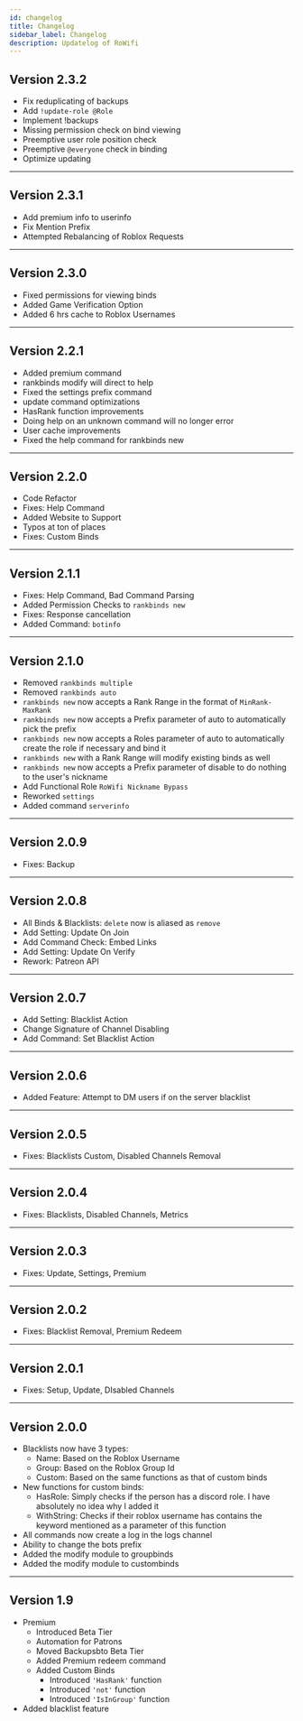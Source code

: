 ```yaml
---
id: changelog
title: Changelog
sidebar_label: Changelog
description: Updatelog of RoWifi
---
```


## Version 2.3.2
- Fix reduplicating of backups
- Add `!update-role @Role`
- Implement !backups
- Missing permission check on bind viewing 
- Preemptive user role position check
- Preemptive `@everyone` check in binding
- Optimize updating
---

## Version 2.3.1
- Add premium info to userinfo
- Fix Mention Prefix
- Attempted Rebalancing of Roblox Requests
---

## Version 2.3.0
- Fixed permissions for viewing binds
- Added Game Verification Option
- Added 6 hrs cache to Roblox Usernames
---

## Version 2.2.1
- Added premium command
- rankbinds modify will direct to help
- Fixed the settings prefix command
- update command optimizations
- HasRank function improvements
- Doing help on an unknown command will no longer error
- User cache improvements
- Fixed the help command for rankbinds new
---

## Version 2.2.0

- Code Refactor
- Fixes: Help Command
- Added Website to Support
- Typos at ton of places
- Fixes: Custom Binds
---

## Version 2.1.1

- Fixes: Help Command, Bad Command Parsing
- Added Permission Checks to `rankbinds new`
- Fixes: Response cancellation
- Added Command: `botinfo`
---

## Version 2.1.0

- Removed `rankbinds multiple`
- Removed `rankbinds auto`
- `rankbinds new` now accepts a Rank Range in the format of `MinRank-MaxRank`
- `rankbinds new` now accepts a Prefix parameter of auto to automatically pick the prefix
- `rankbinds new` now accepts a Roles parameter of auto to automatically create the role if necessary and bind it
- `rankbinds new` with a Rank Range will modify existing binds as well 
- `rankbinds new` now accepts a Prefix parameter of disable to do nothing to the user's nickname
- Add Functional Role `RoWifi Nickname Bypass`
- Reworked `settings`
- Added command `serverinfo`
---

## Version 2.0.9

- Fixes: Backup
---

## Version 2.0.8

- All Binds & Blacklists: `delete` now is aliased as `remove`
- Add Setting: Update On Join
- Add Command Check: Embed Links
- Add Setting: Update On Verify 
- Rework: Patreon API 
---

## Version 2.0.7

- Add Setting: Blacklist Action
- Change Signature of Channel Disabling
- Add Command: Set Blacklist Action
---

## Version 2.0.6

- Added Feature: Attempt to DM users if on the server blacklist
---

## Version 2.0.5

- Fixes: Blacklists Custom, Disabled Channels Removal
---

## Version 2.0.4

- Fixes: Blacklists, Disabled Channels, Metrics
---

## Version 2.0.3

- Fixes: Update, Settings, Premium
---

## Version 2.0.2

- Fixes: Blacklist Removal, Premium Redeem
---

## Version 2.0.1

- Fixes: Setup, Update, DIsabled Channels
---

## Version 2.0.0

- Blacklists now have 3 types:
   - Name: Based on the Roblox Username
   - Group: Based on the Roblox Group Id
   - Custom: Based on the same functions as that of custom binds
- New functions for custom binds:
   - HasRole: Simply checks if the person has a discord role. I have absolutely no idea why I added it
   - WithString: Checks if their roblox username has contains the keyword mentioned as a parameter of this function
- All commands now create a log in the logs channel
- Ability to change the bots prefix
- Added the modify module to groupbinds
- Added the modify module to custombinds
---

## Version 1.9

- Premium 
   - Introduced Beta Tier
   - Automation for Patrons
   - Moved Backupsbto Beta Tier
   - Added Premium redeem command
   - Added Custom Binds
      - Introduced `'HasRank'` function
      - Introduced `'not'` function
      - Introduced `'IsInGroup'` function
- Added blacklist feature
